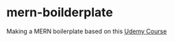 # mern-boilderplate
Making a MERN boilerplate based on this [Udemy Course](https://www.udemy.com/course/modern-react-front-to-back/)
